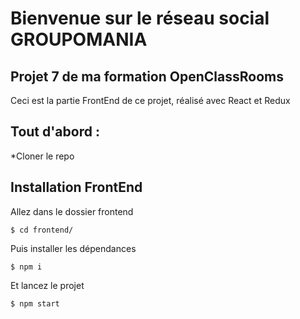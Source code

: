 # Bienvenue sur le réseau social GROUPOMANIA

## Projet 7 de ma formation OpenClassRooms

Ceci est la partie FrontEnd de ce projet, réalisé avec React et Redux

## Tout d'abord :
*Cloner le repo

## Installation FrontEnd

Allez dans le dossier frontend
```
$ cd frontend/ 
```
Puis installer les dépendances
```
$ npm i
```
Et lancez le projet
```
$ npm start
```
